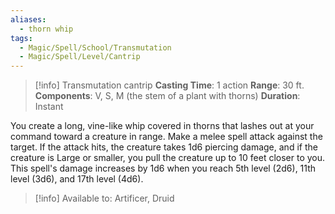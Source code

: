 ```yaml
---
aliases:
  - thorn whip
tags:
  - Magic/Spell/School/Transmutation
  - Magic/Spell/Level/Cantrip
---
```

>[!info]
>Transmutation cantrip
>**Casting Time**: 1 action
>**Range**: 30 ft.
>**Components**: V, S, M (the stem of a plant with thorns)
>**Duration**: Instant

You create a long, vine-like whip covered in thorns that lashes out at your command toward a creature in range. Make a melee spell attack against the target. If the attack hits, the creature takes 1d6 piercing damage, and if the creature is Large or smaller, you pull the creature up to 10 feet closer to you.<br>
This spell's damage increases by 1d6 when you reach 5th level (2d6), 11th level (3d6), and 17th level (4d6).<br>
>[!info] Available to:
>Artificer, Druid
